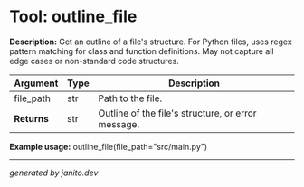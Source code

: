 # Tool: outline_file

**Description:**
Get an outline of a file's structure. For Python files, uses regex pattern matching for class and function definitions. May not capture all edge cases or non-standard code structures.

| Argument   | Type | Description |
|------------|------|-------------|
| file_path  | str  | Path to the file. |
| **Returns**| str  | Outline of the file's structure, or error message. |

**Example usage:**
outline_file(file_path="src/main.py")

---
_generated by janito.dev_